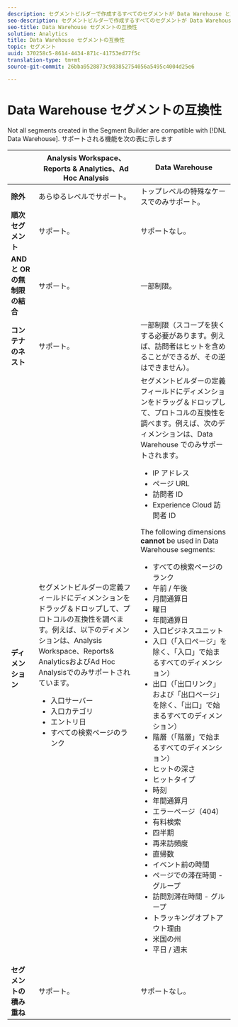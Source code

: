 ```yaml
---
description: セグメントビルダーで作成するすべてのセグメントが Data Warehouse と互換性があるとは限りません。サポートされる機能を次の表に示します
seo-description: セグメントビルダーで作成するすべてのセグメントが Data Warehouse と互換性があるとは限りません。サポートされる機能を次の表に示します
seo-title: Data Warehouse セグメントの互換性
solution: Analytics
title: Data Warehouse セグメントの互換性
topic: セグメント
uuid: 370258c5-8614-4434-871c-41753ed77f5c
translation-type: tm+mt
source-git-commit: 26bba9528873c983852754056a5495c4004d25e6

---
```



# Data Warehouse セグメントの互換性

Not all segments created in the Segment Builder are compatible with [!DNL Data Warehouse]. サポートされる機能を次の表に示します

<table id="table_BBB1DAFDF85041598FA4AF869172CF7F"> 
 <thead> 
  <tr> 
   <th colname="col1" class="entry"> </th> 
   <th colname="col2" class="entry"> Analysis Workspace、Reports &amp; Analytics、Ad Hoc Analysis </th> 
   <th colname="col3" class="entry"> Data Warehouse </th> 
  </tr> 
 </thead>
 <tbody> 
  <tr> 
   <td colname="col1"> <b>除外</b> </td> 
   <td colname="col2"> あらゆるレベルでサポート。 </td> 
   <td colname="col3"> トップレベルの特殊なケースでのみサポート。 </td> 
  </tr> 
  <tr> 
   <td colname="col1"> <b>順次セグメント</b> </td> 
   <td colname="col2"> サポート。 </td> 
   <td colname="col3"> サポートなし。 </td> 
  </tr> 
  <tr> 
   <td colname="col1"> <b>AND と OR の無制限の結合</b> </td> 
   <td colname="col2"> サポート。 </td> 
   <td colname="col3"> 一部制限。 </td> 
  </tr> 
  <tr> 
   <td colname="col1"> <b>コンテナのネスト</b> </td> 
   <td colname="col2"> サポート。 </td> 
   <td colname="col3"> 一部制限（スコープを狭くする必要があります。例えば、訪問者はヒットを含めることができるが、その逆はできません）。 </td> 
  </tr> 
  <tr> 
   <td colname="col1"> <b>ディメンション</b> </td> 
   <td colname="col2">セグメントビルダーの<span class="uicontrol">定義</span>フィールドにディメンションをドラッグ＆ドロップして、プロトコルの互換性を調べます。例えば、以下のディメンションは、Analysis Workspace、Reports&amp; AnalyticsおよびAd Hoc Analysisでのみサポートされています。 
    <ul id="ul_BD708CC3A16743F49F998D1046EC70A3"> 
     <li id="li_240DA619D50B4336ACD9117BF59AF10A">入口サーバー </li> 
     <li id="li_222D4D4116674EF8A52945CCB9C78719">入口カテゴリ </li> 
     <li id="li_5A43C846E2EA4EFCB892DE9E0607C68C">エントリ日 </li> 
     <li id="li_8E9CABBE04FC4A7A9A5D2BDD34AD3C87">すべての検索ページのランク </li> 
    </ul> </td> 
   <td colname="col3"> セグメントビルダーの<span class="uicontrol">定義</span>フィールドにディメンションをドラッグ＆ドロップして、プロトコルの互換性を調べます。例えば、次のディメンションは、Data Warehouse でのみサポートされます。 
    <ul id="ul_61A5B314CCCF497DB0385324E3309E22"> 
     <li id="li_1254089BDFAE4E0F8E51CB1511BBBF53">IP アドレス </li> 
     <li id="li_D8E040F77A8C46A084547F4FE685CB10">ページ URL </li> 
     <li id="li_4C79AE900CF6458780C124143DC6FA5B">訪問者 ID </li> 
     <li id="li_4EC10645DE9740609D8DDFD4F668FE67">Experience Cloud 訪問者 ID </li> 
    </ul> <p>The following dimensions <b>cannot </b>be used in Data Warehouse segments: </p> 
    <ul id="ul_FE143F6D1ABF45DAA444E1B5691C7D4F"> 
     <li id="li_E77F3CC45BA04674B857FE5AB19D56F1">すべての検索ページのランク </li> 
     <li id="li_95E1549C13F14BA0B32686401EE78E31">午前 / 午後 </li> 
     <li id="li_6F1C8FC2E7674A0CA14B70B65784D896">月間通算日 </li> 
     <li id="li_79D1A91D741D4CCC937D07906D71F964">曜日 </li> 
     <li id="li_4008565353084611BD782B98D50C0611">年間通算日 </li> 
     <li id="li_F87D78F125874087BFF74FAAE2BA46F5">入口ビジネスユニット </li> 
     <li id="li_53DA4E64C6714CFF90D164245D01C16A">入口（「入口ページ」を除く、「入口」で始まるすべてのディメンション） </li> 
     <li id="li_7F26B0E54A4A48319F31D8FC499D1CF2">出口（「出口リンク」および「出口ページ」を除く、「出口」で始まるすべてのディメンション） </li> 
     <li id="li_1877D2D8A95B43F29CAA426BF2FE4996">階層（「階層」で始まるすべてのディメンション） </li> 
     <li id="li_DF0BCC63ED274ABEA1C5A28274936310">ヒットの深さ </li> 
     <li id="li_98BE56213E1A4FD28D4858D53C46D23E">ヒットタイプ </li> 
     <li id="li_52ECB31657DF4180BDB9C8D21CC74313">時刻 </li> 
     <li id="li_93716207F2614822ACB84100B35D27BC">年間通算月 </li> 
     <li id="li_FFC8E1F7092C4876A7E9F2365CC234B9">エラーページ（404） </li> 
     <li id="li_7A070C8E0F664F5AB554555B17D0E4E6">有料検索 </li> 
     <li id="li_12228C18BF90463C8D8394FB810843D3">四半期 </li> 
     <li id="li_1833B6E2011C4757A60CAA2C98B35AFA">再来訪頻度 </li> 
     <li id="li_39154CD74A534D9AA09C701FE1E2C521">直帰数 </li> 
     <li id="li_84BDE34DD577488881E8842D2DE72D3C">イベント前の時間 </li> 
     <li id="li_552BE3414CC949B3B24BE99298945874">ページでの滞在時間 - グループ </li> 
     <li id="li_33D815E04CB3493C82BE33E958C2D7B9">訪問別滞在時間 - グループ </li> 
     <li id="li_76F2BB88B8CD456DB50D04F36BB7854B">トラッキングオプトアウト理由 </li> 
     <li id="li_07345E08D0584CEC99128A0542587019">米国の州 </li> 
     <li id="li_3D6BD9E927334B9BBC29E602D1103F7A">平日 / 週末 </li> 
    </ul> </td> 
  </tr> 
  <tr> 
   <td colname="col1"> <b>セグメントの積み重ね</b> </td> 
   <td colname="col2"> サポート。 </td> 
   <td colname="col3"> サポートなし。 </td> 
  </tr> 
 </tbody> 
</table>

